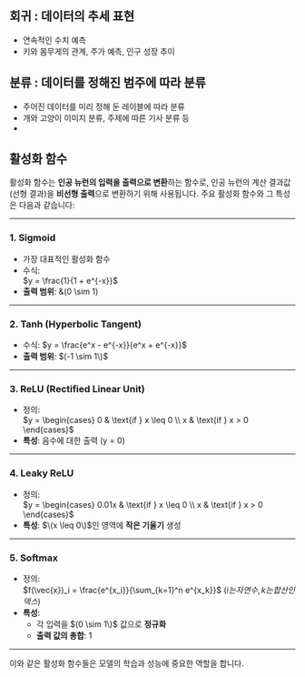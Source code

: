 ## 회귀 : 데이터의 추세 표현  
- 연속적인 수치 예측
- 키와 몸무게의 관계, 주가 예측, 인구 성장 추이  
## 분류 : 데이터를 정해진 범주에 따라 분류  
- 주어진 데이터를 미리 정해 둔 레이블에 따라 분류
- 개와 고양이 이미지 분류, 주제에 따른 기사 분류 등
- 
## 활성화 함수

활성화 함수는 **인공 뉴런의 입력을 출력으로 변환**하는 함수로, 인공 뉴런의 계산 결과값(선형 결과)을 **비선형 출력**으로 변환하기 위해 사용됩니다. 주요 활성화 함수와 그 특성은 다음과 같습니다:

---

### 1. **Sigmoid**
- 가장 대표적인 활성화 함수
- 수식:  
  $y = \frac{1}{1 + e^{-x}}$
- **출력 범위**: &(0 \sim 1\)

---

### 2. **Tanh (Hyperbolic Tangent)**
- 수식: 
  $y = \frac{e^x - e^{-x}}{e^x + e^{-x}}$
- **출력 범위**: $(-1 \sim 1\)$

---

### 3. **ReLU (Rectified Linear Unit)**
- 정의:  
  $y = 
  \begin{cases} 
  0 & \text{if } x \leq 0 \\ 
  x & \text{if } x > 0 
  \end{cases}$
- **특성**: 음수에 대한 출력 \(y = 0\)

---

### 4. **Leaky ReLU**
- 정의:  
  $y = 
  \begin{cases} 
  0.01x & \text{if } x \leq 0 \\ 
  x & \text{if } x > 0 
  \end{cases}$
- **특성**: $\(x \leq 0\)$인 영역에 **작은 기울기** 생성

---

### 5. **Softmax**
- 정의:  
  $f(\vec{x})_i = \frac{e^{x_i}}{\sum_{k=1}^n e^{x_k}}$
  $(i는 자연수, k는 합산 인덱스)$
- **특성**:  
  - 각 입력을 $(0 \sim 1\)$ 값으로 **정규화**  
  - **출력 값의 총합**: 1

---

이와 같은 활성화 함수들은 모델의 학습과 성능에 중요한 역할을 합니다.
